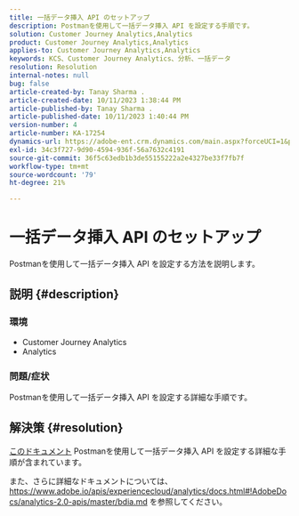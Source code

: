 ```yaml
---
title: 一括データ挿入 API のセットアップ
description: Postmanを使用して一括データ挿入 API を設定する手順です。
solution: Customer Journey Analytics,Analytics
product: Customer Journey Analytics,Analytics
applies-to: Customer Journey Analytics,Analytics
keywords: KCS、Customer Journey Analytics、分析、一括データ
resolution: Resolution
internal-notes: null
bug: false
article-created-by: Tanay Sharma .
article-created-date: 10/11/2023 1:38:44 PM
article-published-by: Tanay Sharma .
article-published-date: 10/11/2023 1:40:44 PM
version-number: 4
article-number: KA-17254
dynamics-url: https://adobe-ent.crm.dynamics.com/main.aspx?forceUCI=1&pagetype=entityrecord&etn=knowledgearticle&id=db23d17d-3b68-ee11-9ae7-6045bd0063aa
exl-id: 34c3f727-9d90-4594-936f-56a7632c4191
source-git-commit: 36f5c63edb1b3de55155222a2e4327be33f7fb7f
workflow-type: tm+mt
source-wordcount: '79'
ht-degree: 21%

---
```


# 一括データ挿入 API のセットアップ


Postmanを使用して一括データ挿入 API を設定する方法を説明します。

## 説明 {#description}


### <b>環境</b>

- Customer Journey Analytics
- Analytics




### <b>問題/症状</b>

Postmanを使用して一括データ挿入 API を設定する詳細な手順です。


## 解決策 {#resolution}


[このドキュメント](https://spark.adobe.com/page/0jhQHMs74AtYz/) Postmanを使用して一括データ挿入 API を設定する詳細な手順が含まれています。

また、さらに詳細なドキュメントについては、https://www.adobe.io/apis/experiencecloud/analytics/docs.html#!AdobeDocs/analytics-2.0-apis/master/bdia.md を参照してください。
